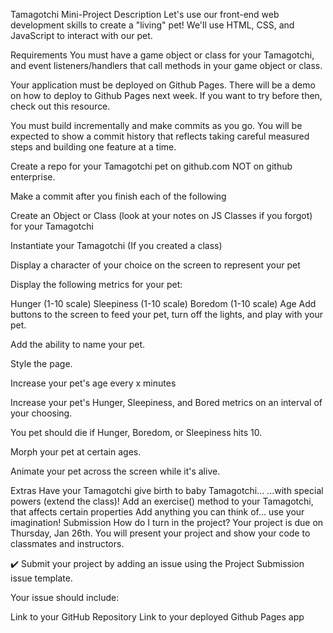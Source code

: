 Tamagotchi Mini-Project
Description
Let's use our front-end web development skills to create a "living" pet! We'll use HTML, CSS, and JavaScript to interact with our pet.

Requirements
You must have a game object or class for your Tamagotchi, and event listeners/handlers that call methods in your game object or class.

Your application must be deployed on Github Pages. There will be a demo on how to deploy to Github Pages next week. If you want to try before then, check out this resource.

You must build incrementally and make commits as you go. You will be expected to show a commit history that reflects taking careful measured steps and building one feature at a time.

Create a repo for your Tamagotchi pet on github.com NOT on github enterprise.

Make a commit after you finish each of the following

Create an Object or Class (look at your notes on JS Classes if you forgot) for your Tamagotchi

Instantiate your Tamagotchi (If you created a class)

Display a character of your choice on the screen to represent your pet

Display the following metrics for your pet:

Hunger (1-10 scale)
Sleepiness (1-10 scale)
Boredom (1-10 scale)
Age
Add buttons to the screen to feed your pet, turn off the lights, and play with your pet.

Add the ability to name your pet.

Style the page.

Increase your pet's age every x minutes

Increase your pet's Hunger, Sleepiness, and Bored metrics on an interval of your choosing.

You pet should die if Hunger, Boredom, or Sleepiness hits 10.

Morph your pet at certain ages.

Animate your pet across the screen while it's alive.

Extras
Have your Tamagotchi give birth to baby Tamagotchi...
...with special powers (extend the class)!
Add an exercise() method to your Tamagotchi, that affects certain properties
Add anything you can think of... use your imagination!
Submission
How do I turn in the project?
Your project is due on Thursday, Jan 26th. You will present your project and show your code to classmates and instructors.

✔️ Submit your project by adding an issue using the Project Submission issue template.

Your issue should include:

Link to your GitHub Repository
Link to your deployed Github Pages app
